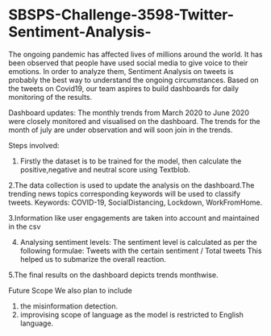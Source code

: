 # SBSPS-Challenge-3598-Twitter-Sentiment-Analysis-
The ongoing pandemic has affected lives of millions around the world. It has been observed that people have used social media to give voice to their emotions. In order to analyze them, Sentiment Analysis on tweets is probably the best way to understand the ongoing circumstances. Based on the tweets on Covid19, our team aspires to build dashboards for daily monitoring of the results.

Dashboard updates:
The monthly trends from March 2020 to June 2020 were closely monitored and visualised on the dashboard. The trends for the month of july are under observation and will soon join in the trends.

Steps involved:
1. Firstly the dataset is to be trained for the model, then calculate the positive,negative and neutral score using Textblob.

2.The data collection is used to update the analysis on the dashboard.The trending news topics corresponding keywords will be used to classify tweets. 
Keywords: COVID-19, SocialDistancing, Lockdown, WorkFromHome.

3.Information like user engagements are taken into account and maintained in the csv

4. Analysing sentiment levels: The sentiment level is calculated as per the following formulae:
                Tweets with the certain sentiment / Total tweets
This helped us to submarize the overall reaction.

5.The final results on the dashboard depicts trends monthwise.
 
Future Scope
We also plan to include 
1. the  misinformation detection.
2. improvising scope of language as the model is restricted to English language.

